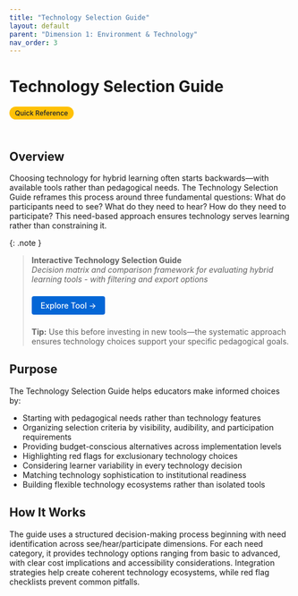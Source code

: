 ```yaml
---
title: "Technology Selection Guide"
layout: default
parent: "Dimension 1: Environment & Technology"
nav_order: 3
---
```


# Technology Selection Guide

<span style="background: #ffc107; color: #1a202c; padding: 4px 10px; border-radius: 16px; font-size: 12px; font-weight: 500; white-space: nowrap; display: inline-block; margin-bottom: 24px;">Quick Reference</span>

## Overview
Choosing technology for hybrid learning often starts backwards—with available tools rather than pedagogical needs. The Technology Selection Guide reframes this process around three fundamental questions: What do participants need to see? What do they need to hear? How do they need to participate? This need-based approach ensures technology serves learning rather than constraining it.



{: .note }
> **Interactive Technology Selection Guide**  
> *Decision matrix and comparison framework for evaluating hybrid learning tools - with filtering and export options*
>
> <a href="{{ '/assets/tools/hybrid-learning-technology-selection-guide-visual.html' | relative_url }}" style="display: inline-block; background: #0366d6; color: white; padding: 8px 16px; text-decoration: none; border-radius: 4px; font-weight: 500; margin: 8px 0; font-size: 14px;">
> Explore Tool →
> </a>
>
> **Tip:** Use this before investing in new tools—the systematic approach ensures technology choices support your specific pedagogical goals.

## Purpose
The Technology Selection Guide helps educators make informed choices by:

- Starting with pedagogical needs rather than technology features
- Organizing selection criteria by visibility, audibility, and participation requirements
- Providing budget-conscious alternatives across implementation levels
- Highlighting red flags for exclusionary technology choices
- Considering learner variability in every technology decision
- Matching technology sophistication to institutional readiness
- Building flexible technology ecosystems rather than isolated tools

## How It Works

The guide uses a structured decision-making process beginning with need identification across see/hear/participate dimensions. For each need category, it provides technology options ranging from basic to advanced, with clear cost implications and accessibility considerations. Integration strategies help create coherent technology ecosystems, while red flag checklists prevent common pitfalls.